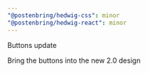 ```yaml
---
"@postenbring/hedwig-css": minor
"@postenbring/hedwig-react": minor
---
```


Buttons update

Bring the buttons into the new 2.0 design
